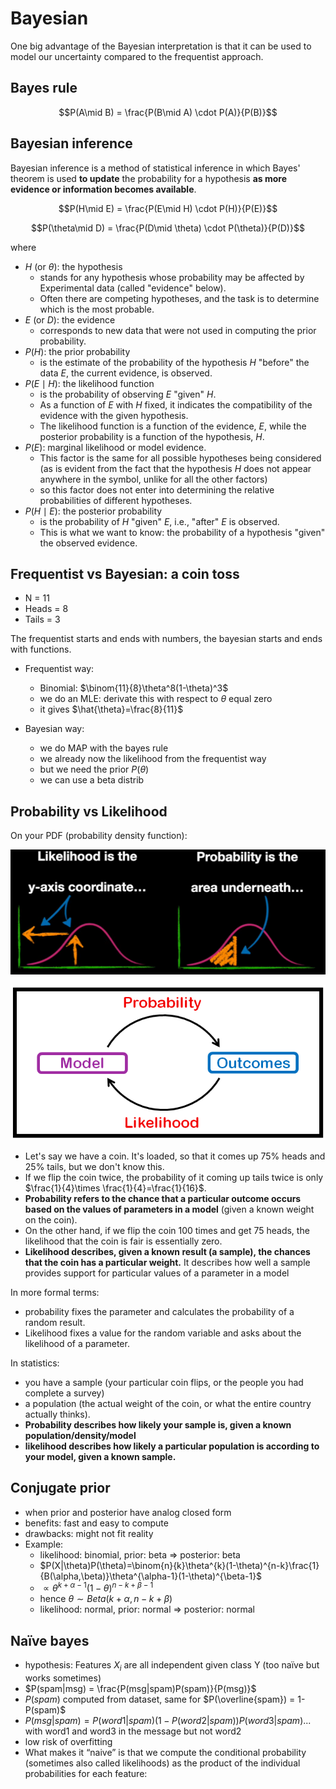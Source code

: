 # Bayesian

One big advantage of the Bayesian interpretation is that it can be used to model our uncertainty compared to the frequentist approach.

## Bayes rule

$$P(A\mid B) = \frac{P(B\mid A) \cdot P(A)}{P(B)}$$

## Bayesian inference

Bayesian inference is a method of statistical inference in which Bayes' theorem is used **to update** the probability for a hypothesis **as more evidence or information becomes available**.

$$P(H\mid E) = \frac{P(E\mid H) \cdot P(H)}{P(E)}$$

$$P(\theta\mid D) = \frac{P(D\mid \theta) \cdot P(\theta)}{P(D)}$$

where

- $H$ (or $\theta$): the hypothesis
  - stands for any hypothesis whose probability may be affected by Experimental data (called "evidence" below).
  - Often there are competing hypotheses, and the task is to determine which is the most probable.
- $E$ (or $D$): the evidence
  - corresponds to new data that were not used in computing the prior probability.
- $P(H)$: the prior probability
  - is the estimate of the probability of the hypothesis $H$ "before" the data $E$, the current evidence, is observed.
- $P(E\mid H)$: the likelihood function
  - is the probability of observing $E$ "given" $H$.
  - As a function of $E$ with $H$ fixed, it indicates the compatibility of the evidence with the given hypothesis.
  - The likelihood function is a function of the evidence, $E$, while the posterior probability is a function of the hypothesis, $H$.
- $P(E)$: marginal likelihood or model evidence.
  - This factor is the same for all possible hypotheses being considered (as is evident from the fact that the hypothesis $H$ does not appear anywhere in the symbol, unlike for all the other factors)
  - so this factor does not enter into determining the relative probabilities of different hypotheses.
- $P(H\mid E)$: the posterior probability
  - is the probability of $H$ "given" $E$, i.e., "after" $E$ is observed.
  - This is what we want to know: the probability of a hypothesis "given" the observed evidence.

## Frequentist vs Bayesian: a coin toss

- N = 11
- Heads = 8
- Tails = 3

The frequentist starts and ends with numbers, the bayesian starts and ends with functions.

- Frequentist way:
  - Binomial: $\binom{11}{8}\theta^8(1-\theta)^3$
  - we do an MLE: derivate this with respect to $\theta$ equal zero
  - it gives $\hat{\theta}=\frac{8}{11}$

- Bayesian way:
  - we do MAP with the bayes rule
  - we already now the likelihood from the frequentist way
  - but we need the prior $P(\theta)$
  - we can use a beta distrib

## Probability vs Likelihood

On your PDF (probability density function):

![](./probability-vs-likelihood-2.png)

![](./probability-vs-likelihood.png)

- Let's say we have a coin. It's loaded, so that it comes up 75% heads and 25% tails, but we don't know this.
- If we flip the coin twice, the probability of it coming up tails twice is only $\frac{1}{4}\times \frac{1}{4}=\frac{1}{16}$.
- **Probability refers to the chance that a particular outcome occurs based on the values of parameters in a model** (given a known weight on the coin).
- On the other hand, if we flip the coin 100 times and get 75 heads, the likelihood that the coin is fair is essentially zero.
- **Likelihood describes, given a known result (a sample), the chances that the coin has a particular weight.** It describes how well a sample provides support for particular values of a parameter in a model

In more formal terms:

- probability fixes the parameter and calculates the probability of a random result.
- Likelihood fixes a value for the random variable and asks about the likelihood of a parameter.

In statistics:

- you have a sample (your particular coin flips, or the people you had complete a survey)
- a population (the actual weight of the coin, or what the entire country actually thinks).
- **Probability describes how likely your sample is, given a known population/density/model**
- **likelihood describes how likely a particular population is according to your model, given a known sample.**

## Conjugate prior

- when prior and posterior have analog closed form
- benefits: fast and easy to compute
- drawbacks: might not fit reality
- Example:
  - likelihood: binomial, prior: beta => posterior: beta
  - $P(X|\theta)P(\theta)=\binom{n}{k}\theta^{k}(1-\theta)^{n-k}\frac{1}{B(\alpha,\beta)}\theta^{\alpha-1}(1-\theta)^{\beta-1}$
  - $\propto \theta^{k+\alpha-1}(1-\theta)^{n-k+\beta-1}$
  - hence $\theta \sim Beta(k+\alpha, n-k+\beta)$
  - likelihood: normal, prior: normal => posterior: normal

## Naïve bayes

- hypothesis: Features $X_{i}$ are all independent given class Y (too naïve but works sometimes)
- $P(spam|msg) = \frac{P(msg|spam)P(spam)}{P(msg)}$
- $P(spam)$ computed from dataset, same for $P(\overline{spam}) = 1-P(spam)$
- $P(msg|spam)=P(word1|spam)(1-P(word2|spam))P(word3|spam)...$ with word1 and word3 in the message but not word2
- low risk of overfitting
- What makes it “naive” is that we compute the conditional probability (sometimes also called likelihoods) as the product of the individual probabilities for each feature:
